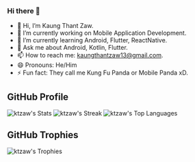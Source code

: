 ### Hi there 👋

- 👋 Hi, I’m Kaung Thant Zaw.
- 🔭 I’m currently working on Mobile Application Development.
- 🌱 I’m currently learning Android, Flutter, ReactNative.
- 💬 Ask me about Android, Kotlin, Flutter.
- 📫 How to reach me: kaungthantzaw13@gmail.com.
- 😄 Pronouns: He/Him
- ⚡ Fun fact: They call me Kung Fu Panda or Mobile Panda xD.

## GitHub Profile
![ktzaw's Stats](https://github-readme-stats.vercel.app/api?username=ktzaw&theme=dracula&show_icons=true&hide_border=false&count_private=true)
![ktzaw's Streak](https://github-readme-streak-stats.herokuapp.com/?user=ktzaw&theme=dracula&hide_border=false)
![ktzaw's Top Languages](https://github-readme-stats.vercel.app/api/top-langs/?username=ktzaw&theme=dracula&show_icons=true&hide_border=false&layout=compact)

## GitHub Trophies
![ktzaw's Trophies](https://github-profile-trophy.vercel.app/?username=ktzaw&theme=cobalt&no-frame=false&no-bg=false&margin-w=4)
